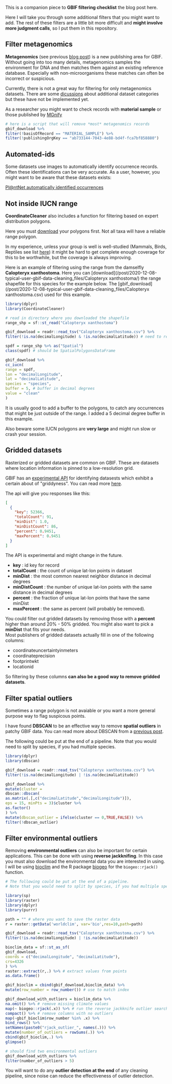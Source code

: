 This is a companion piece to **GBIF filtering checklist** the blog post here[](). 

Here I will take you through some additional filters that you might want to add. The rest of these filters are a little bit more difficult and **might involve more judgment calls**, so I put them in this repository. 

## Filter **metagenomics**

**Metagenomics** (see previous [blog post](https://data-blog.gbif.org/post/gbif-molecular-data-quality/)) is a new publishing area for GBIF. Without going into too many details, metagenomics samples the environment for DNA and then matches them against an existing reference database. Especially with non-microorganisms these matches can often be incorrect or suspicious. 

Currently, there is not a great way for filtering for only metagenomics datasets. There are some [dicussions](https://github.com/gbif/registry/issues/247)
 about additional dataset categories but these have not be implemented yet. 

As a researcher you might want to check records with **material sample** or those published by [MGnify](https://www.gbif.org/publisher/ab733144-7043-4e88-bd4f-fca7bf858880) 

```R
# here is a script that will remove *most* metagenomics records 
gbif_download %>%
filter(!basisOfRecord == "MATERIAL_SAMPLE") %>%
filter(!publishingOrgKey == "ab733144-7043-4e88-bd4f-fca7bf858880")
```

## Automated-ids

Some datasets use images to automatically identify occurrence records. Often these identifications can be very accurate. As a user, however, you might want to be aware that these datasets exists: 

[Pl@ntNet automatically identified occurrences](https://www.gbif.org/dataset/14d5676a-2c54-4f94-9023-1e8dcd822aa0)

## Not inside IUCN range

**CoordinateCleaner** also includes a function for filtering based on expert distribution polygons. 

Here you must [download](https://www.iucnredlist.org/resources/spatial-data-download) your polygons first. Not all taxa will have a reliable range polygon.  

In my experience, unless your group is well is well-studied (Mammals, Birds, Reptiles see list [here](https://www.iucnredlist.org/resources/spatial-data-download)) it might be hard to get complete enough coverage for this to be worthwhile, but the coverage is always improving. 

Here is an example of filtering using the range from the damselfly **Calopteryx xanthostoma**. Here you can [download](/post/2020-12-08-typical-user-gbif-data-cleaning_files/Calopteryx xanthostoma/) the range shapefile for this species for the example below. The [gbif_download](/post/2020-12-08-typical-user-gbif-data-cleaning_files/Calopteryx xanthostoma.csv) used for this example. 


```R 
library(dplyr)
library(CoordinateCleaner) 

# read in directory where you downloaded the shapefile
range_shp = sf::st_read("Calopteryx xanthostoma") 

gbif_download = readr::read_tsv("Calopteryx xanthostoma.csv") %>%
filter(!is.na(decimalLongitude) & !is.na(decimalLatitude)) # need to remove missing coordiantes

spdf = range_shp %>% as("Spatial")
class(spdf) # should be SpatialPolygonsDataFrame

gbif_download %>%
cc_iucn(
range = spdf,
lon = "decimalLongitude",
lat = "decimalLatitude",
species = "species",
buffer = 5, # buffer in decimal degrees
value = "clean"
)
```

It is usually good to add a buffer to the polygons, to catch any occurrences that might be just outside of the range. I added a 5 decimal degree buffer in this example. 

Also beware some IUCN polygons are **very large** and might run slow or crash your session. 

## Gridded datasets

Rasterized or gridded datasets are common on GBIF. These are datasets where location information is pinned to a low-resolution grid. 

GBIF has an [experimental API](http://api.gbif.org/v1/dataset/9070a460-0c6e-11dd-84d2-b8a03c50a862/gridded) for identifying datasests which exhibit a certain about of "griddyness". You can read more [here](https://data-blog.gbif.org/post/finding-gridded-datasets/). 

The api will give you responses like this:

```json
[
  {
    "key": 52366,
    "totalCount": 91,
    "minDist": 1.0,
    "minDistCount": 86,
    "percent": 0.9451,
    "maxPercent": 0.9451
  }
]
```

The API is experimental and might change in the future. 

 * **key** : id key for record
 * **totalCount** : the count of unique lat-lon points in dataset
 * **minDist** : the most common nearest neighbor distance in decimal degrees
 * **minDistCount** : the number of unique lat-lon points with the same distance in decimal degrees
 * **percent** : the fraction of unique lat-lon points that have the same minDist
 * **maxPercent** : the same as percent (will probably be removed). 

You could filter out gridded datasets by removing those with a **percent** higher than around 20% - 50% gridded. You might also want to pick a **minDist** that fits your needs.  
Most publishers of gridded datasets actually fill in one of the following columns: 

* coordinateuncertaintyinmeters
* coordinateprecision
* footprintwkt
* locationid

So filtering by these columns **can also be a good way to remove gridded datasets**. 

## Filter **spatial outliers** 

Sometimes a range polygon is not avaiable or you want a more general purpose way to flag suspicous points. 

I have found **DBSCAN** to be an effective way to remove **spatial outliers** in patchy GBIF data. You can read more about DBSCAN from a [previous post](https://data-blog.gbif.org/post/outlier-detection-using-dbscan/). 

The following could be put at the end of a pipeline. Note that you would need to split by species, if you had multiple species. 

```R 
library(dplyr)
library(dbscan)

gbif_download = readr::read_tsv("Calopteryx xanthostoma.csv") %>%
filter(!is.na(decimalLongitude) | !is.na(decimalLatitude))

gbif_download %>% 
mutate(cluster = 
dbscan::dbscan(
as.matrix(.[,c("decimalLatitude","decimalLongitude")]), 
eps = 15, minPts = 3)$cluster %>%
as.factor() 
) %>%
mutate(dbscan_outlier = ifelse(cluster == 0,TRUE,FALSE)) %>%
filter(!dbscan_outlier)
```

## Filter **environmental outliers**

Removing **environmental outliers** can also be important for certain applications. This can be done with using **reverse jackknifing**. In this case you must also download the environmental data you are interested in using. I will be using [bioclim](https://www.worldclim.org/data/bioclim.html) and the R package [biogeo](https://cran.r-project.org/web/packages/biogeo/biogeo.pdf) for the `biogeo::rjack()` function.  

```R 
# The following could be put at the end of a pipeline. 
# Note that you would need to split by species, if you had multiple species.

library(sp)
library(raster)
library(dplyr)
library(purrr)

path = "" # where you want to save the raster data
r = raster::getData('worldclim', var='bio',res=10,path=path) 

gbif_download = readr::read_tsv("Calopteryx xanthostoma.csv") %>%
filter(!is.na(decimalLongitude) | !is.na(decimalLatitude)) 

bioclim_data = sf::st_as_sf(
gbif_download,
coords = c("decimalLongitude", "decimalLatitude"),
crs=4326
) %>%
raster::extract(r,.) %>% # extract values from points
as.data.frame() 

gbif_bioclim = cbind(gbif_download,bioclim_data) %>% 
mutate(row_number = row_number()) # use to match index

gbif_download_with_outliers = bioclim_data %>% 
na.omit() %>% # remove missing climate values
map(~ biogeo::rjack(.x)) %>% # run the reverse jackknife outlier search
compact() %>% # remove columns with no outliers 
map(~gbif_bioclim$row_number %in% .x) %>% 
bind_rows() %>% 
setNames(paste0("rjack_outlier_", names(.))) %>%
mutate(number_of_outliers = rowSums(.)) %>% 
cbind(gbif_bioclim,.) %>%
glimpse() 

# should find two environmental outliers 
gbif_download_with_outliers %>% 
filter(number_of_outliers > 5)
```

You will want to do any **outlier detection at the end** of any cleaning pipeline, since noise can reduce the effectiveness of outlier detection.

